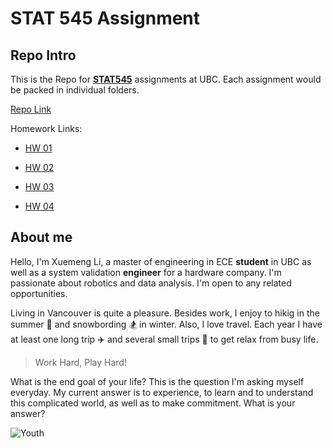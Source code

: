 # STAT 545 Assignment

## Repo Intro

This is the Repo for **[STAT545](https://stat545.stat.ubc.ca/)** assignments at UBC. Each assignment would be packed in individual folders. 

[Repo Link](https://stat545-ubc-hw-2019-20.github.io/stat545-hw-luckymeng7/)

Homework Links:

* [HW 01](https://stat545-ubc-hw-2019-20.github.io/stat545-hw-luckymeng7/hw01/hw01_gapminder.html)

* [HW 02](https://stat545-ubc-hw-2019-20.github.io/stat545-hw-luckymeng7/hw02/hw02_ggplot2_dplyr.html)

* [HW 03](https://stat545-ubc-hw-2019-20.github.io/stat545-hw-luckymeng7/hw03/hw03_dplyr_ggplot2.html)

* [HW 04](https://stat545-ubc-hw-2019-20.github.io/stat545-hw-luckymeng7/hw04/hw04_Tidy_Data_and_Joins.html)

## About me

Hello, I'm Xuemeng Li, a master of engineering in ECE **student** in UBC as well as a system validation **engineer** for a hardware company. I'm passionate about robotics and data analysis. I'm open to any related opportunities. 

Living in Vancouver is quite a pleasure. Besides work, I enjoy to hikig in the summer :evergreen_tree: and snowbording :snowboarder: in winter. Also, I love travel. Each year I have at least one long trip :airplane: and several small trips :red_car: to get relax from busy life. 

> Work Hard, Play Hard!

What is the end goal of your life? This is the question I'm asking myself everyday. My current answer is to experience, to learn and to understand this complicated world, as well as to make commitment. What is your answer?

 ![Youth](https://images.sadhguru.org/sites/default/files/media_files/iso/en/57758-youth-faith-and-belief.jpg)



